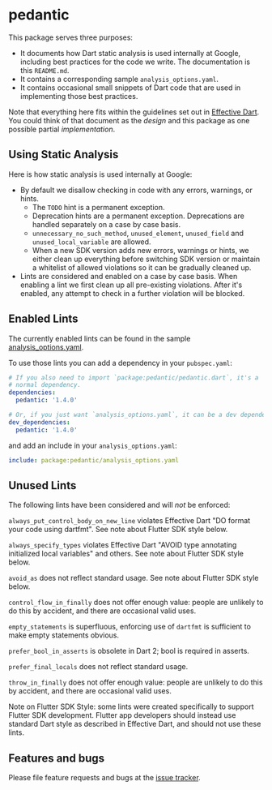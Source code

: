 # pedantic

This package serves three purposes:

 - It documents how Dart static analysis is used internally at Google,
   including best practices for the code we write. The documentation is
   this `README.md`.
 - It contains a corresponding sample `analysis_options.yaml`.
 - It contains occasional small snippets of Dart code that are used in
   implementing those best practices.

Note that everything here fits within the guidelines set out in
[Effective Dart](https://www.dartlang.org/guides/language/effective-dart).
You could think of that document as the _design_ and this package as one
possible partial _implementation_.

## Using Static Analysis

Here is how static analysis is used internally at Google:

 - By default we disallow checking in code with any errors, warnings, or hints.
   - The `TODO` hint is a permanent exception.
   - Deprecation hints are a permanent exception. Deprecations are handled
     separately on a case by case basis.
   - `unnecessary_no_such_method`, `unused_element`, `unused_field` and
     `unused_local_variable` are allowed.
   - When a new SDK version adds new errors, warnings or hints, we either clean
     up everything before switching SDK version or maintain a whitelist of
     allowed violations so it can be gradually cleaned up.
 - Lints are considered and enabled on a case by case basis. When enabling a
   lint we first clean up all pre-existing violations. After it's enabled, any
   attempt to check in a further violation will be blocked.

## Enabled Lints

The currently enabled lints can be found in the sample
[analysis_options.yaml](https://github.com/dart-lang/pedantic/blob/master/lib/analysis_options.yaml).

To use those lints you can add a dependency in your `pubspec.yaml`:

```yaml
# If you also need to import `package:pedantic/pedantic.dart`, it's a
# normal dependency.
dependencies:
  pedantic: '1.4.0'

# Or, if you just want `analysis_options.yaml`, it can be a dev dependency.
dev_dependencies:
  pedantic: '1.4.0'
```

and add an include in your `analysis_options.yaml`:

```yaml
include: package:pedantic/analysis_options.yaml
```

## Unused Lints

The following lints have been considered and will _not_ be enforced:

`always_put_control_body_on_new_line`
violates Effective Dart "DO format your code using dartfmt". See note about
Flutter SDK style below.

`always_specify_types`
violates Effective Dart "AVOID type annotating initialized local variables"
and others. See note about Flutter SDK style below.

`avoid_as`
does not reflect standard usage. See note about Flutter SDK style below.

`control_flow_in_finally`
does not offer enough value: people are unlikely to do this by accident,
and there are occasional valid uses.

`empty_statements`
is superfluous, enforcing use of `dartfmt` is sufficient to make empty
 statements obvious.

`prefer_bool_in_asserts`
 is obsolete in Dart 2; bool is required in asserts.

`prefer_final_locals`
does not reflect standard usage.

`throw_in_finally`
does not offer enough value: people are unlikely to do this by accident,
and there are occasional valid uses.

Note on Flutter SDK Style: some lints were created specifically to support
Flutter SDK development. Flutter app developers should instead use standard
Dart style as described in Effective Dart, and should not use these lints.

## Features and bugs

Please file feature requests and bugs at the [issue tracker][tracker].

[tracker]: https://github.com/dart-lang/pedantic/issues
